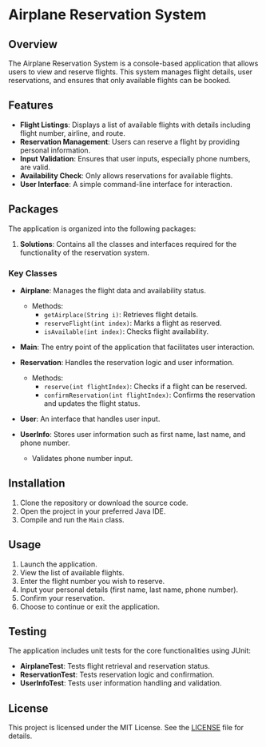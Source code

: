 # Airplane Reservation System

## Overview

The Airplane Reservation System is a console-based application that allows users to view and reserve flights. This system manages flight details, user reservations, and ensures that only available flights can be booked.

## Features

- **Flight Listings**: Displays a list of available flights with details including flight number, airline, and route.
- **Reservation Management**: Users can reserve a flight by providing personal information.
- **Input Validation**: Ensures that user inputs, especially phone numbers, are valid.
- **Availability Check**: Only allows reservations for available flights.
- **User Interface**: A simple command-line interface for interaction.

## Packages

The application is organized into the following packages:

1. **Solutions**: Contains all the classes and interfaces required for the functionality of the reservation system.

### Key Classes

- **Airplane**: Manages the flight data and availability status.
  - Methods:
    - `getAirplace(String i)`: Retrieves flight details.
    - `reserveFlight(int index)`: Marks a flight as reserved.
    - `isAvailable(int index)`: Checks flight availability.

- **Main**: The entry point of the application that facilitates user interaction.
  
- **Reservation**: Handles the reservation logic and user information.
  - Methods:
    - `reserve(int flightIndex)`: Checks if a flight can be reserved.
    - `confirmReservation(int flightIndex)`: Confirms the reservation and updates the flight status.

- **User**: An interface that handles user input.

- **UserInfo**: Stores user information such as first name, last name, and phone number.
  - Validates phone number input.

## Installation

1. Clone the repository or download the source code.
2. Open the project in your preferred Java IDE.
3. Compile and run the `Main` class.

## Usage

1. Launch the application.
2. View the list of available flights.
3. Enter the flight number you wish to reserve.
4. Input your personal details (first name, last name, phone number).
5. Confirm your reservation.
6. Choose to continue or exit the application.

## Testing

The application includes unit tests for the core functionalities using JUnit:

- **AirplaneTest**: Tests flight retrieval and reservation status.
- **ReservationTest**: Tests reservation logic and confirmation.
- **UserInfoTest**: Tests user information handling and validation.

## License

This project is licensed under the MIT License. See the [LICENSE](LICENSE) file for details.

